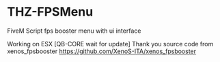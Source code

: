 # THZ-FPSMenu
FiveM Script fps booster menu with ui interface

Working on ESX [QB-CORE wait for update]
Thank you source code from xenos_fpsbooster https://github.com/XenoS-ITA/xenos_fpsbooster
